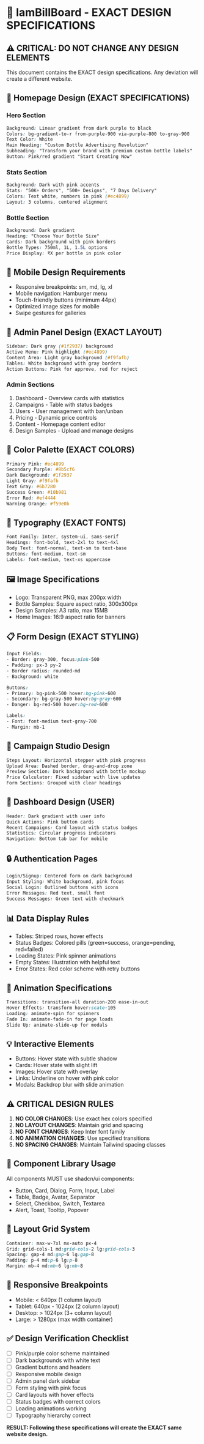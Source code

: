 # 🎨 IamBillBoard - EXACT DESIGN SPECIFICATIONS

## ⚠️ CRITICAL: DO NOT CHANGE ANY DESIGN ELEMENTS
This document contains the EXACT design specifications. Any deviation will create a different website.

## 🎯 Homepage Design (EXACT SPECIFICATIONS)

### Hero Section
```css
Background: Linear gradient from dark purple to black
Colors: bg-gradient-to-r from-purple-900 via-purple-800 to-gray-900
Text Color: White
Main Heading: "Custom Bottle Advertising Revolution"
Subheading: "Transform your brand with premium custom bottle labels"
Button: Pink/red gradient "Start Creating Now"
```

### Stats Section  
```css
Background: Dark with pink accents
Stats: "50K+ Orders", "500+ Designs", "7 Days Delivery"
Colors: Text white, numbers in pink (#ec4899)
Layout: 3 columns, centered alignment
```

### Bottle Section
```css
Background: Dark gradient 
Heading: "Choose Your Bottle Size"
Cards: Dark background with pink borders
Bottle Types: 750ml, 1L, 1.5L options
Price Display: ₹X per bottle in pink color
```

## 📱 Mobile Design Requirements
- Responsive breakpoints: sm, md, lg, xl
- Mobile navigation: Hamburger menu
- Touch-friendly buttons (minimum 44px)
- Optimized image sizes for mobile
- Swipe gestures for galleries

## 🔧 Admin Panel Design (EXACT LAYOUT)
```css
Sidebar: Dark gray (#1f2937) background
Active Menu: Pink highlight (#ec4899)
Content Area: Light gray background (#f9fafb)
Tables: White background with gray borders
Action Buttons: Pink for approve, red for reject
```

### Admin Sections
1. Dashboard - Overview cards with statistics
2. Campaigns - Table with status badges
3. Users - User management with ban/unban
4. Pricing - Dynamic price controls
5. Content - Homepage content editor
6. Design Samples - Upload and manage designs

## 🎨 Color Palette (EXACT COLORS)
```css
Primary Pink: #ec4899
Secondary Purple: #8b5cf6  
Dark Background: #1f2937
Light Gray: #f9fafb
Text Gray: #6b7280
Success Green: #10b981
Error Red: #ef4444
Warning Orange: #f59e0b
```

## 📝 Typography (EXACT FONTS)
```css
Font Family: Inter, system-ui, sans-serif
Headings: font-bold, text-2xl to text-4xl
Body Text: font-normal, text-sm to text-base
Buttons: font-medium, text-sm
Labels: font-medium, text-xs uppercase
```

## 🖼️ Image Specifications
- Logo: Transparent PNG, max 200px width
- Bottle Samples: Square aspect ratio, 300x300px
- Design Samples: A3 ratio, max 15MB
- Home Images: 16:9 aspect ratio for banners

## 📋 Form Design (EXACT STYLING)
```css
Input Fields: 
- Border: gray-300, focus:pink-500
- Padding: px-3 py-2
- Border radius: rounded-md
- Background: white

Buttons:
- Primary: bg-pink-500 hover:bg-pink-600
- Secondary: bg-gray-500 hover:bg-gray-600
- Danger: bg-red-500 hover:bg-red-600

Labels:
- Font: font-medium text-gray-700
- Margin: mb-1
```

## 🎯 Campaign Studio Design
```css
Steps Layout: Horizontal stepper with pink progress
Upload Area: Dashed border, drag-and-drop zone
Preview Section: Dark background with bottle mockup
Price Calculator: Fixed sidebar with live updates
Form Sections: Grouped with clear headings
```

## 📱 Dashboard Design (USER)
```css
Header: Dark gradient with user info
Quick Actions: Pink button cards
Recent Campaigns: Card layout with status badges
Statistics: Circular progress indicators
Navigation: Bottom tab bar for mobile
```

## 🔒 Authentication Pages
```css
Login/Signup: Centered form on dark background
Input Styling: White background, pink focus
Social Login: Outlined buttons with icons
Error Messages: Red text, small font
Success Messages: Green text with checkmark
```

## 📊 Data Display Rules
- Tables: Striped rows, hover effects
- Status Badges: Colored pills (green=success, orange=pending, red=failed)
- Loading States: Pink spinner animations
- Empty States: Illustration with helpful text
- Error States: Red color scheme with retry buttons

## 🎨 Animation Specifications
```css
Transitions: transition-all duration-200 ease-in-out
Hover Effects: transform hover:scale-105
Loading: animate-spin for spinners
Fade In: animate-fade-in for page loads
Slide Up: animate-slide-up for modals
```

## 💡 Interactive Elements
- Buttons: Hover state with subtle shadow
- Cards: Hover state with slight lift
- Images: Hover state with overlay
- Links: Underline on hover with pink color
- Modals: Backdrop blur with slide animation

## ⚠️ CRITICAL DESIGN RULES
1. **NO COLOR CHANGES**: Use exact hex colors specified
2. **NO LAYOUT CHANGES**: Maintain grid and spacing
3. **NO FONT CHANGES**: Keep Inter font family
4. **NO ANIMATION CHANGES**: Use specified transitions
5. **NO SPACING CHANGES**: Maintain Tailwind spacing classes

## 🎯 Component Library Usage
All components MUST use shadcn/ui components:
- Button, Card, Dialog, Form, Input, Label
- Table, Badge, Avatar, Separator
- Select, Checkbox, Switch, Textarea
- Alert, Toast, Tooltip, Popover

## 📐 Layout Grid System
```css
Container: max-w-7xl mx-auto px-4
Grid: grid-cols-1 md:grid-cols-2 lg:grid-cols-3
Spacing: gap-4 md:gap-6 lg:gap-8
Padding: p-4 md:p-6 lg:p-8
Margin: mb-4 md:mb-6 lg:mb-8
```

## 🔧 Responsive Breakpoints
- Mobile: < 640px (1 column layout)
- Tablet: 640px - 1024px (2 column layout)  
- Desktop: > 1024px (3+ column layout)
- Large: > 1280px (max width container)

## ✅ Design Verification Checklist
- [ ] Pink/purple color scheme maintained
- [ ] Dark backgrounds with white text
- [ ] Gradient buttons and headers
- [ ] Responsive mobile design
- [ ] Admin panel dark sidebar
- [ ] Form styling with pink focus
- [ ] Card layouts with hover effects
- [ ] Status badges with correct colors
- [ ] Loading animations working
- [ ] Typography hierarchy correct

**RESULT: Following these specifications will create the EXACT same website design.**